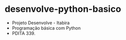# desenvolve-python-basico

- Projeto Desenvolve - Itabira
- Programação básica com Python
- PDITA 339.
